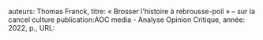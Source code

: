 auteurs: Thomas Franck, 
titre: « Brosser l'histoire à rebrousse-poil » – sur la cancel culture
publication:AOC media - Analyse Opinion Critique, 
année: 2022, 
p.,
URL: 

